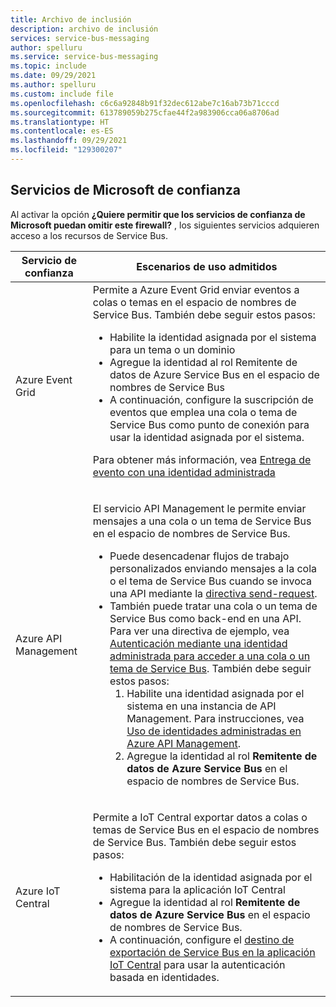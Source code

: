 ```yaml
---
title: Archivo de inclusión
description: archivo de inclusión
services: service-bus-messaging
author: spelluru
ms.service: service-bus-messaging
ms.topic: include
ms.date: 09/29/2021
ms.author: spelluru
ms.custom: include file
ms.openlocfilehash: c6c6a92848b91f32dec612abe7c16ab73b71cccd
ms.sourcegitcommit: 613789059b275cfae44f2a983906cca06a8706ad
ms.translationtype: HT
ms.contentlocale: es-ES
ms.lasthandoff: 09/29/2021
ms.locfileid: "129300207"
---
```

## <a name="trusted-microsoft-services"></a>Servicios de Microsoft de confianza
Al activar la opción **¿Quiere permitir que los servicios de confianza de Microsoft puedan omitir este firewall?** , los siguientes servicios adquieren acceso a los recursos de Service Bus.

| Servicio de confianza | Escenarios de uso admitidos | 
| --------------- | ------------------------- | 
| Azure Event Grid | Permite a Azure Event Grid enviar eventos a colas o temas en el espacio de nombres de Service Bus. También debe seguir estos pasos: <ul><li>Habilite la identidad asignada por el sistema para un tema o un dominio</li><li>Agregue la identidad al rol Remitente de datos de Azure Service Bus en el espacio de nombres de Service Bus</li><li>A continuación, configure la suscripción de eventos que emplea una cola o tema de Service Bus como punto de conexión para usar la identidad asignada por el sistema.</li></ul> <p>Para obtener más información, vea [Entrega de evento con una identidad administrada](../../event-grid/managed-service-identity.md)</p>|
| Azure API Management | <p>El servicio API Management le permite enviar mensajes a una cola o un tema de Service Bus en el espacio de nombres de Service Bus.</p><ul><li>Puede desencadenar flujos de trabajo personalizados enviando mensajes a la cola o el tema de Service Bus cuando se invoca una API mediante la [directiva send-request](../../api-management/api-management-sample-send-request.md).</li><li>También puede tratar una cola o un tema de Service Bus como back-end en una API. Para ver una directiva de ejemplo, vea [Autenticación mediante una identidad administrada para acceder a una cola o un tema de Service Bus](https://github.com/Azure/api-management-policy-snippets/blob/master/examples/Authenticate%20using%20Managed%20Identity%20to%20access%20Service%20Bus.xml). También debe seguir estos pasos:<ol><li>Habilite una identidad asignada por el sistema en una instancia de API Management. Para instrucciones, vea [Uso de identidades administradas en Azure API Management](../../api-management/api-management-howto-use-managed-service-identity.md).</li><li>Agregue la identidad al rol **Remitente de datos de Azure Service Bus** en el espacio de nombres de Service Bus.</li></ol></li></ul> | 
| Azure IoT Central | <p>Permite a IoT Central exportar datos a colas o temas de Service Bus en el espacio de nombres de Service Bus. También debe seguir estos pasos:</p><ul><li>Habilitación de la identidad asignada por el sistema para la aplicación IoT Central</li><li>Agregue la identidad al rol **Remitente de datos de Azure Service Bus** en el espacio de nombres de Service Bus. </li><li>A continuación, configure el [destino de exportación de Service Bus en la aplicación IoT Central](../../iot-central/core/howto-export-data.md) para usar la autenticación basada en identidades. </li>
